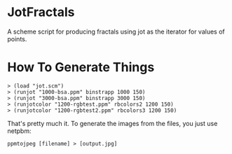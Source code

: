 JotFractals
===========

A scheme script for producing fractals using jot as the iterator for values of points.

How To Generate Things
======================

    > (load "jot.scm")
    > (runjot "1000-bsa.ppm" binstrapp 1000 150)
    > (runjot "3000-bsa.ppm" binstrapp 3000 150)
    > (runjotcolor "1200-rgbtest.ppm" rbcolors2 1200 150)
    > (runjotcolor "1200-rgbtest2.ppm" rbcolors3 1200 150)

That's pretty much it. To generate the images from the files, you just use netpbm:

    ppmtojpeg [filename] > [output.jpg]



